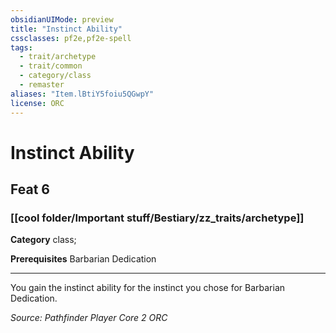 ```yaml
---
obsidianUIMode: preview
title: "Instinct Ability"
cssclasses: pf2e,pf2e-spell
tags:
  - trait/archetype
  - trait/common
  - category/class
  - remaster
aliases: "Item.lBtiY5foiu5QGwpY"
license: ORC
---
```

# Instinct Ability
## Feat 6
### [[cool folder/Important stuff/Bestiary/zz_traits/archetype]]

**Category** class; 



**Prerequisites** Barbarian Dedication
* * *
You gain the instinct ability for the instinct you chose for Barbarian Dedication.

*Source: Pathfinder Player Core 2*
*ORC*